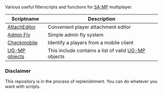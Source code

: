 Various useful filterscripts and functions for [SA-MP](https://www.sa-mp.com/) multiplayer.

| Scriptname | Description |
| --- | --- |
| [AttachEditor](https://github.com/ins1x/useful-filtersripts/tree/main/filterscripts/aedit) | Convenient player attachment editor |
| [Admin Fly](https://github.com/ins1x/useful-filtersripts/tree/main/filterscripts/afly) | Simple admin fly system |
| [Checkmobile](https://github.com/ins1x/useful-filtersripts/tree/main/filterscripts/checkmobile)| Identify a players from a mobile client |
| [UG-MP objects](https://github.com/ins1x/useful-filtersripts/tree/main/filterscripts/ugmp_objects) | This include contains a list of valid [UG-MP](https://gtaundergroundmod.com/) objects  |

###  Disclaimer
This repository is in the process of replenishment. You can do whatever you want with scripts.